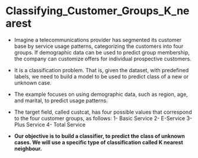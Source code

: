 # Classifying_Customer_Groups_K_nearest

* Imagine a telecommunications provider has segmented its customer base by service usage patterns, categorizing the customers into four groups. If demographic data can be used to predict group membership, the company can customize offers for individual prospective customers. 
* It is a classification problem. That is, given the dataset, with predefined labels, we need to build a model to be used to predict class of a new or unknown case.

* The example focuses on using demographic data, such as region, age, and marital, to predict usage patterns.

* The target field, called custcat, has four possible values that correspond to the four customer groups, as follows: 
1- Basic Service 2- E-Service 3- Plus Service 4- Total Service

* **Our objective is to build a classifier, to predict the class of unknown cases. We will use a specific type of classification called K nearest neighbour.**
